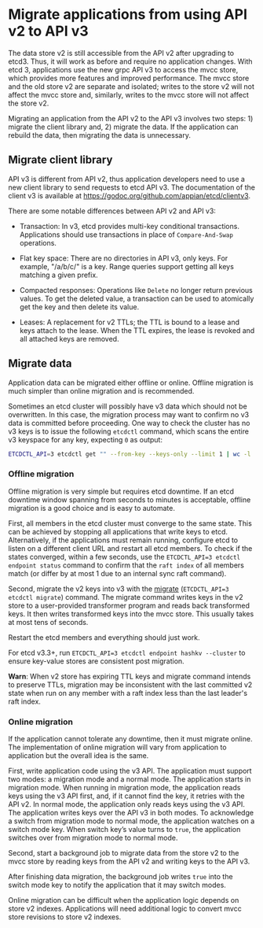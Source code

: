 # Migrate applications from using API v2 to API v3

The data store v2 is still accessible from the API v2 after upgrading to etcd3. Thus, it will work as before and require no application changes. With etcd 3, applications use the new grpc API v3 to access the mvcc store, which provides more features and improved performance. The mvcc store and the old store v2 are separate and isolated; writes to the store v2 will not affect the mvcc store and, similarly, writes to the mvcc store will not affect the store v2.

Migrating an application from the API v2 to the API v3 involves two steps: 1) migrate the client library and, 2) migrate the data. If the application can rebuild the data, then migrating the data is unnecessary.

## Migrate client library

API v3 is different from API v2, thus application developers need to use a new client library to send requests to etcd API v3. The documentation of the client v3 is available at https://godoc.org/github.com/appian/etcd/clientv3.

There are some notable differences between API v2 and API v3:

- Transaction: In v3, etcd provides multi-key conditional transactions. Applications should use transactions in place of `Compare-And-Swap` operations.

- Flat key space: There are no directories in API v3, only keys. For example, "/a/b/c/" is a key. Range queries support getting all keys matching a given prefix.

- Compacted responses: Operations like `Delete` no longer return previous values. To get the deleted value, a transaction can be used to atomically get the key and then delete its value.

- Leases: A replacement for v2 TTLs; the TTL is bound to a lease and keys attach to the lease. When the TTL expires, the lease is revoked and all attached keys are removed.

## Migrate data

Application data can be migrated either offline or online. Offline migration is much simpler than online migration and is recommended.

Sometimes an etcd cluster will possibly have v3 data which should not be overwritten. In this case, the migration process may want to confirm no v3 data is committed before proceeding. One way to check the cluster has no v3 keys is to issue the following `etcdctl` command, which scans the entire v3 keyspace for any key, expecting `0` as output:

```sh
ETCDCTL_API=3 etcdctl get "" --from-key --keys-only --limit 1 | wc -l
```

### Offline migration

Offline migration is very simple but requires etcd downtime. If an etcd downtime window spanning from seconds to minutes is acceptable, offline migration is a good choice and is easy to automate.

First, all members in the etcd cluster must converge to the same state. This can be achieved by stopping all applications that write keys to etcd. Alternatively, if the applications must remain running, configure etcd to listen on a different client URL and restart all etcd members. To check if the states converged, within a few seconds, use the `ETCDCTL_API=3 etcdctl endpoint status` command to confirm that the `raft index` of all members match (or differ by at most 1 due to an internal sync raft command).

Second, migrate the v2 keys into v3 with the [migrate][migrate_command] (`ETCDCTL_API=3 etcdctl migrate`) command. The migrate command writes keys in the v2 store to a user-provided transformer program and reads back transformed keys. It then writes transformed keys into the mvcc store. This usually takes at most tens of seconds.

Restart the etcd members and everything should just work.

For etcd v3.3+, run `ETCDCTL_API=3 etcdctl endpoint hashkv --cluster` to ensure key-value stores are consistent post migration.

**Warn**: When v2 store has expiring TTL keys and migrate command intends to preserve TTLs, migration may be inconsistent with the last committed v2 state when run on any member with a raft index less than the last leader's raft index.

### Online migration

If the application cannot tolerate any downtime, then it must migrate online. The implementation of online migration will vary from application to application but the overall idea is the same.

First, write application code using the v3 API. The application must support two modes: a migration mode and a normal mode. The application starts in migration mode. When running in migration mode, the application reads keys using the v3 API first, and, if it cannot find the key, it retries with the API v2. In normal mode, the application only reads keys using the v3 API. The application writes keys over the API v3 in both modes. To acknowledge a switch from migration mode to normal mode, the application watches on a switch mode key. When switch key’s value turns to `true`, the application switches over from migration mode to normal mode.

Second, start a background job to migrate data from the store v2 to the mvcc store by reading keys from the API v2 and writing keys to the API v3.

After finishing data migration, the background job writes `true` into the switch mode key to notify the application that it may switch modes.

Online migration can be difficult when the application logic depends on store v2 indexes. Applications will need additional logic to convert mvcc store revisions to store v2 indexes.

[migrate_command]: ../../etcdctl/README.md#migrate-options
